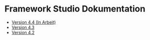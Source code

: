 # Framework Studio Dokumentation

* [Version 4.4 (In Arbeit)](v4.4/index.html)
* [Version 4.3](v4.3/index.html)
* [Version 4.2](v4.2/index.html)
